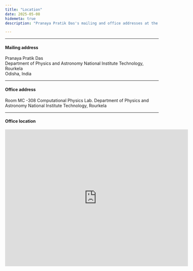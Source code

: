 ```yaml
---
title: "Location"
date: 2025-05-08
hidemeta: true
description: "Pranaya Pratik Das's mailing and office addresses at the National Institute Technology, Rourkela."

---
```


---

#### Mailing address

Pranaya Pratik Das  
Department of Physics and Astronomy
National Institute Technology, Rourkela  
Odisha, India

---

#### Office address

Room MC -308
Computational Physics Lab.
Department of Physics and Astronomy
National Institute Technology, Rourkela 

---

#### Office location

<iframe src="https://www.google.com/maps/embed?pb=!1m18!1m12!1m3!1d14809.1394687526!2d84.90124603723523!3d22.245286077129037!2m3!1f0!2f0!3f0!3m2!1i1024!2i768!4f13.1!3m3!1m2!1s0x3a201f72bbd561c3%3A0xab5c70e76a7b5a!2sNational%20Institute%20of%20Technology%2C%20Rourkela!5e0!3m2!1sen!2sin!4v1754388130368!5m2!1sen!2sin" width="600" height="450" style="border:0;" allowfullscreen="" loading="lazy" referrerpolicy="no-referrer-when-downgrade"></iframe>

